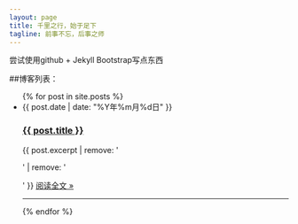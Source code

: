 ```yaml
---
layout: page
title: 千里之行，始于足下
tagline: 前事不忘，后事之师
---
```


尝试使用github + Jekyll Bootstrap写点东西

##博客列表：

<ul class="posts">
  {% for post in site.posts %}
    <li><span>{{ post.date | date: "%Y年%m月%d日" }}</span>
		<h3><a href="{{ BASE_PATH }}{{ post.url }}">{{ post.title }}</a></h3>
		<div>
		{{ post.excerpt | remove: '<p>' | remove: '</p>' }}
		<span><a href="{{ BASE_PATH }}{{ post.url }}">阅读全文 &raquo;</a></span>
		</div>
		<hr>
	</li>
  {% endfor %}
</ul>

